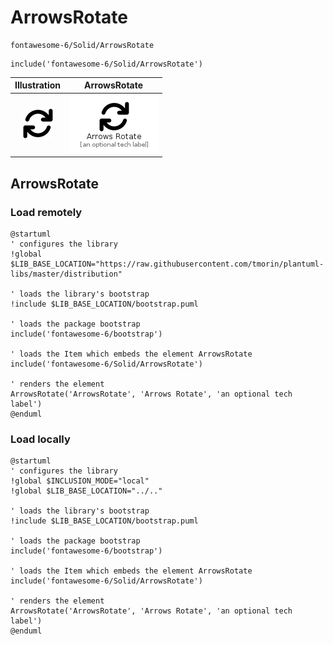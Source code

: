 # ArrowsRotate


```text
fontawesome-6/Solid/ArrowsRotate
```

```text
include('fontawesome-6/Solid/ArrowsRotate')
```



| Illustration | ArrowsRotate |
| :---: | :---: |
| ![illustration for Illustration](../../fontawesome-6/Solid/ArrowsRotate.png) | ![illustration for ArrowsRotate](../../fontawesome-6/Solid/ArrowsRotate.Local.png) |




## ArrowsRotate

### Load remotely
```plantuml
@startuml
' configures the library
!global $LIB_BASE_LOCATION="https://raw.githubusercontent.com/tmorin/plantuml-libs/master/distribution"

' loads the library's bootstrap
!include $LIB_BASE_LOCATION/bootstrap.puml

' loads the package bootstrap
include('fontawesome-6/bootstrap')

' loads the Item which embeds the element ArrowsRotate
include('fontawesome-6/Solid/ArrowsRotate')

' renders the element
ArrowsRotate('ArrowsRotate', 'Arrows Rotate', 'an optional tech label')
@enduml
```

### Load locally
```plantuml
@startuml
' configures the library
!global $INCLUSION_MODE="local"
!global $LIB_BASE_LOCATION="../.."

' loads the library's bootstrap
!include $LIB_BASE_LOCATION/bootstrap.puml

' loads the package bootstrap
include('fontawesome-6/bootstrap')

' loads the Item which embeds the element ArrowsRotate
include('fontawesome-6/Solid/ArrowsRotate')

' renders the element
ArrowsRotate('ArrowsRotate', 'Arrows Rotate', 'an optional tech label')
@enduml
```

